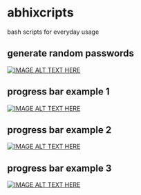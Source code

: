 # abhixcripts
bash scripts for everyday usage

## generate random passwords
[![IMAGE ALT TEXT HERE](https://img.youtube.com/vi/UWRvSbl1B90/0.jpg)](https://youtu.be/UWRvSbl1B90)

## progress bar example 1
[![IMAGE ALT TEXT HERE](https://github.com/come2abhi/abhixcripts/blob/master/images/progress1.png)](https://github.com/come2abhi/abhixcripts/blob/master/images/progress1.png)

## progress bar example 2
[![IMAGE ALT TEXT HERE](https://github.com/come2abhi/abhixcripts/blob/master/images/progress2.png)](https://github.com/come2abhi/abhixcripts/blob/master/images/progress2.png)

## progress bar example 3
[![IMAGE ALT TEXT HERE](https://github.com/come2abhi/abhixcripts/blob/master/images/progress3.png)](https://github.com/come2abhi/abhixcripts/blob/master/images/progress3.png)

